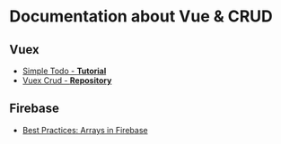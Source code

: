 # Documentation about Vue & CRUD
## Vuex
- [Simple Todo - **Tutorial**](https://codeburst.io/build-a-simple-todo-app-with-vue-js-1778ae175514)
- [Vuex Crud - **Repository**](https://github.com/JiriChara/vuex-crud)

## Firebase
- [Best Practices: Arrays in Firebase](https://firebase.googleblog.com/2014/04/best-practices-arrays-in-firebase.html)
